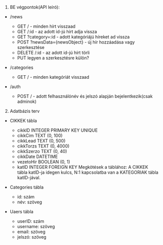 1. BE végpontok(API leíró):

- /news
	- GET / - minden hírt visszaad
	- GET /:id - az adott id-jú hírt adja vissza
	- GET ?category=:id - adott kategóriájú híreket ad vissza
	- POST ?newsData={newsObject} - új hír hozzáadása vagy szerkesztése
	- DELETE /:id - az adott id-jú hírt törli
	- PUT legyen a szerkesztésre külön?
	
- /categories
	- GET / - minden kategóriát visszaad
	
- /auth
	- POST / - adott felhasználónév és jelszó alapján bejelentkezik(csak adminok)


2. Adatbázis terv

 - CIKKEK tábla
   - cikkID INTEGER PRIMARY KEY UNIQUE
   - cikkCim TEXT (0, 100)
   - cikkLead TEXT (0, 500)
   - cikkTorzs TEXT (0, 4000)
   - cikkSzerzo TEXT (0, 40)
   - cikkDate DATETIME
   - vezetoHir BOOLEAN (0, 1)
   - katID INTEGER FOREIGN KEY
    Megkötések a táblához:
    A CIKKEK tábla katID-ja idegen kulcs, N:1 kapcsolatba van a KATEGORIAK tábla katID-jával. 

 - Categories tábla
    - id: szám
    - név: szöveg

 - Uaers tábla
    - userID: szám
    - username: szöveg
    - email: szöveg
    - jelszó: szöveg